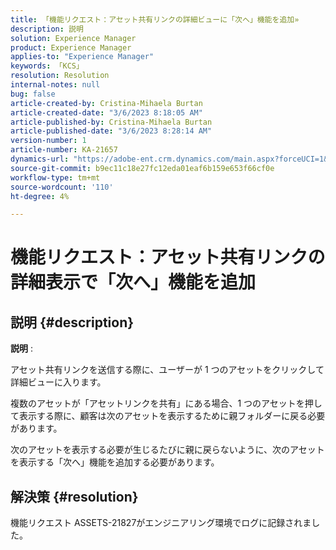 ```yaml
---
title: 「機能リクエスト：アセット共有リンクの詳細ビューに「次へ」機能を追加»
description: 説明
solution: Experience Manager
product: Experience Manager
applies-to: "Experience Manager"
keywords: 「KCS」
resolution: Resolution
internal-notes: null
bug: false
article-created-by: Cristina-Mihaela Burtan
article-created-date: "3/6/2023 8:18:05 AM"
article-published-by: Cristina-Mihaela Burtan
article-published-date: "3/6/2023 8:28:14 AM"
version-number: 1
article-number: KA-21657
dynamics-url: "https://adobe-ent.crm.dynamics.com/main.aspx?forceUCI=1&pagetype=entityrecord&etn=knowledgearticle&id=25ebc868-f7bb-ed11-83ff-6045bd006268"
source-git-commit: b9ec11c18e27fc12eda01eaf6b159e653f66cf0e
workflow-type: tm+mt
source-wordcount: '110'
ht-degree: 4%

---
```


# 機能リクエスト：アセット共有リンクの詳細表示で「次へ」機能を追加

## 説明 {#description}


<b>説明</b> :

アセット共有リンクを送信する際に、ユーザーが 1 つのアセットをクリックして詳細ビューに入ります。

複数のアセットが「アセットリンクを共有」にある場合、1 つのアセットを押して表示する際に、顧客は次のアセットを表示するために親フォルダーに戻る必要があります。

次のアセットを表示する必要が生じるたびに親に戻らないように、次のアセットを表示する「次へ」機能を追加する必要があります。




## 解決策 {#resolution}


機能リクエスト ASSETS-21827がエンジニアリング環境でログに記録されました。
